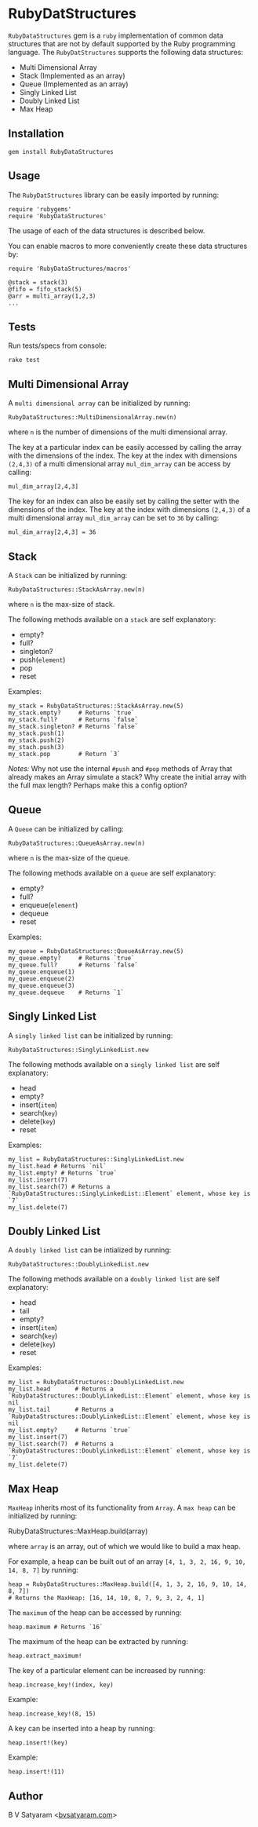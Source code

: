 RubyDatStructures
=============

`RubyDataStructures` gem is a `ruby` implementation of common data structures that are not by default supported by the Ruby programming language.
The `RubyDatStructures` supports the following data structures:

- Multi Dimensional Array
- Stack (Implemented as an array)
- Queue (Implemented as an array)
- Singly Linked List
- Doubly Linked List
- Max Heap

Installation
------------

    gem install RubyDataStructures

Usage
-----

The `RubyDatStructures` library can be easily imported by running:

    require 'rubygems'
    require 'RubyDataStructures'

The usage of each of the data structures is described below.

You can enable macros to more conveniently create these data structures by:

    require 'RubyDataStructures/macros'

    @stack = stack(3)
    @fifo = fifo_stack(5)
    @arr = multi_array(1,2,3)
    ...

## Tests

Run tests/specs from console: 

    rake test

## Multi Dimensional Array

A `multi dimensional array` can be initialized by running:

    RubyDataStructures::MultiDimensionalArray.new(n)

where `n` is the number of dimensions of the multi dimensional array.

The key at a particular index can be easily accessed by calling the array with the dimensions of the index.
The key at the index with dimensions `(2,4,3)` of a multi dimensional array `mul_dim_array` can be access by calling:

    mul_dim_array[2,4,3]

The key for an index can also be easily set by calling the setter with the dimensions of the index.
The key at the index with dimensions `(2,4,3)` of a multi dimensional array `mul_dim_array` can be set to `36` by calling:

    mul_dim_array[2,4,3] = 36

## Stack

A `Stack` can be initialized by running:

    RubyDataStructures::StackAsArray.new(n)

where `n` is the max-size of stack.

The following methods available on a `stack` are self explanatory:

- empty?
- full?
- singleton?
- push(`element`)
- pop
- reset

Examples:

    my_stack = RubyDataStructures::StackAsArray.new(5)
    my_stack.empty?     # Returns `true`
    my_stack.full?      # Returns `false`
    my_stack.singleton? # Returns `false`
    my_stack.push(1)
    my_stack.push(2)
    my_stach.push(3)
    my_stack.pop        # Return `3`

*Notes:*
Why not use the internal `#push` and `#pop` methods of Array that already makes an Array simulate a stack? Why create the initial array with the full max length?
Perhaps make this a config option?

## Queue

A `Queue` can be initialized by calling:

    RubyDataStructures::QueueAsArray.new(n)

where `n` is the max-size of the queue.

The following methods available on a `queue` are self explanatory:

- empty?
- full?
- enqueue(`element`)
- dequeue
- reset

Examples:

    my_queue = RubyDataStructures::QueueAsArray.new(5)
    my_queue.empty?     # Returns `true`
    my_queue.full?      # Returns `false`
    my_queue.enqueue(1)
    my_queue.enqueue(2)
    my_queue.enqueue(3)
    my_queue.dequeue    # Returns `1`

## Singly Linked List

A `singly linked list` can be initialized by running:

    RubyDataStructures::SinglyLinkedList.new

The following methods available on a  `singly linked list` are self explanatory:

- head
- empty?
- insert(`item`)
- search(`key`)
- delete(`key`)
- reset

Examples:

    my_list = RubyDataStructures::SinglyLinkedList.new
    my_list.head # Returns `nil`
    my_list.empty? # Returns `true`
    my_list.insert(7)
    my_list.search(7) # Returns a `RubyDataStructures::SinglyLinkedList::Element` element, whose key is `7`
    my_list.delete(7)

## Doubly Linked List

A `doubly linked list` can be intialized by running:

    RubyDataStructures::DoublyLinkedList.new

The following methods available on a  `doubly linked list` are self explanatory:

- head
- tail
- empty?
- insert(`item`)
- search(`key`)
- delete(`key`)
- reset

Examples:

    my_list = RubyDataStructures::DoublyLinkedList.new
    my_list.head       # Returns a `RubyDataStructures::DoublyLinkedList::Element` element, whose key is nil
    my_list.tail       # Returns a `RubyDataStructures::DoublyLinkedList::Element` element, whose key is nil
    my_list.empty?     # Returns `true`
    my_list.insert(7)
    my_list.search(7)  # Returns a `RubyDataStructures::DoublyLinkedList::Element` element, whose key is `7`
    my_list.delete(7)

## Max Heap

`MaxHeap` inherits most of its functionality from `Array`.
A `max heap` can be initialized by running:

  RubyDataStructures::MaxHeap.build(array)

where `array` is an array, out of which we would like to build a max heap.

For example, a heap can be built out of an array `[4, 1, 3, 2, 16, 9, 10, 14, 8, 7]` by running:

    heap = RubyDataStructures::MaxHeap.build([4, 1, 3, 2, 16, 9, 10, 14, 8, 7])
    # Returns the MaxHeap: [16, 14, 10, 8, 7, 9, 3, 2, 4, 1]

The `maximum` of the heap can be accessed by running:

    heap.maximum # Returns `16`

The maximum of the heap can be extracted by running:

    heap.extract_maximum!

The key of a particular element can be increased by running:

    heap.increase_key!(index, key)

Example:

    heap.increase_key!(8, 15)

A key can be inserted into a heap by running:

    heap.insert!(key)

Example:

    heap.insert!(11)


Author
------

B V Satyaram <[bvsatyaram.com](http://bvsatyaram.com)>